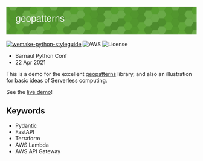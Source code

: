 [![geopatterns](site/images/logo.png)](https://anatoly-scherbakov.github.io/geopatterns-demo/site/)

[![wemake-python-styleguide](https://img.shields.io/badge/style-wemake-000000.svg)](https://github.com/wemake-services/wemake-python-styleguide)
![AWS](https://github.com/anatoly-scherbakov/geopatterns-demo/actions/workflows/deploy.yml/badge.svg)
![License](https://badgen.net/github/license/anatoly-scherbakov/geopatterns-demo)

- Barnaul Python Conf
- 22 Apr 2021

This is a demo for the excellent [geopatterns](https://github.com/bryanveloso/geopatterns) library, and also an illustration for basic ideas of Serverless computing.

See the [live demo](https://anatoly-scherbakov.github.io/geopatterns-demo/site/)!

## Keywords

- Pydantic
- FastAPI
- Terraform
- AWS Lambda
- AWS API Gateway
